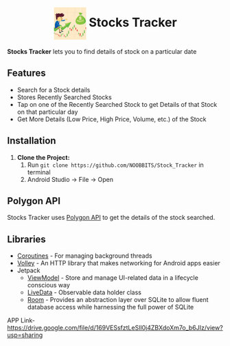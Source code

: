 <h1 align='center'> <img src='media/appicon.jpg' width='75' align='center'> Stocks Tracker</h1>

**Stocks Tracker** lets you to find details of stock on a particular date  
## Features
- Search for a Stock details
- Stores Recently Searched Stocks
- Tap on one of the Recently Searched Stock to get Details of that Stock on that particular day
- Get More Details (Low Price, High Price, Volume, etc.) of the Stock

## Installation

1. **Clone the Project:**
    1. Run ` git clone https://github.com/NOOBBITS/Stock_Tracker ` in terminal
    1. Android Studio -> File -> Open
    

## Polygon API

Stocks Tracker uses [Polygon API](https://polygon.io/docs/stocks/getting-started) to get the details of the stock searched.
## Libraries

- [Coroutines](https://kotlinlang.org/docs/coroutines-overview.html) - For managing background threads
- [Volley](https://google.github.io/volley) - An HTTP library that makes networking for Android apps easier
- Jetpack
    - [ViewModel](https://developer.android.com/topic/libraries/architecture/viewmodel) - Store and manage UI-related data in a lifecycle conscious way
    - [LiveData](https://developer.android.com/topic/libraries/architecture/livedata) - Observable data holder class
    - [Room](https://developer.android.com/training/data-storage/room) - Provides an abstraction layer over SQLite to allow fluent database access while harnessing the full power of SQLite

APP Link- https://drive.google.com/file/d/169VESsfztLeSIl0j4ZBXdoXm7o_b6JIz/view?usp=sharing
